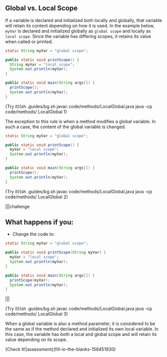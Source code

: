 ## Global vs. Local Scope

If a variable is declared and initialized both locally and globally, that variable will retain its content depending on how it is used. In the example below, `myVar` is declared and initialized globally as `global scope` and locally as `local scope`. Since the variable has differing scopes, it retains its value when called or printed.

```java
static String myVar = "global scope";

public static void printScope() {
  String myVar = "local scope";
  System.out.println(myVar);
}

public static void main(String args[]) {
  printScope();
  System.out.println(myVar);
}
```

{Try it}(sh .guides/bg.sh javac code/methods/LocalGlobal.java java -cp code/methods/ LocalGlobal 1)

The exception to this rule is when a method modifies a global variable. In such a case, the content of the global variable is changed.

```java
static String myVar = "global scope";

public static void printScope() {
  myVar = "local scope";
  System.out.println(myVar);
}

public static void main(String args[]) {
  printScope();
  System.out.println(myVar);
}
```

{Try it}(sh .guides/bg.sh javac code/methods/LocalGlobal.java java -cp code/methods/ LocalGlobal 2)


|||challenge
## What happens if you:
* Change the code to:
```java
static String myVar = "global scope";

public static void printScope(String myVar) {
  myVar = "local scope";
  System.out.println(myVar);
}

public static void main(String args[]) {
  printScope(myVar);
  System.out.println(myVar);
}
```

|||

{Try it}(sh .guides/bg.sh javac code/methods/LocalGlobal.java java -cp code/methods/ LocalGlobal 3)

When a global variable is also a method parameter, it is considered to be the same as if the method declared and initialized its own local variable. In this case, the variable has both a local and global scope and will retain its value depending on its scope.

{Check It!|assessment}(fill-in-the-blanks-158451930)
